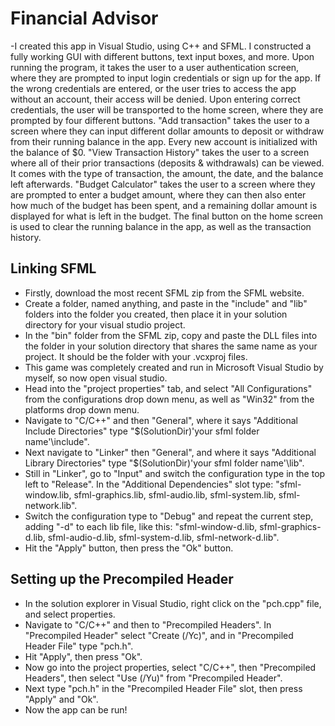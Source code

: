 # Financial Advisor
-I created this app in Visual Studio, using C++ and SFML. I constructed a fully working GUI with different buttons, text input boxes, and more. Upon running the program, it takes the user to a user authentication screen, where they are prompted to input login credentials or sign up for the app. If the wrong credentials are entered, or the user tries to access the app without an account, their access will be denied. Upon entering correct credentials, the user will be transported to the home screen, where they are prompted by four different buttons. "Add transaction" takes the user to a screen where they can input different dollar amounts to deposit or withdraw from their running balance in the app. Every new account is initialized with the balance of $0. "View Transaction History" takes the user to a screen where all of their prior transactions (deposits & withdrawals) can be viewed. It comes with the type of transaction, the amount, the date, and the balance left afterwards. "Budget Calculator" takes the user to a screen where they are prompted to enter a budget amount, where they can then also enter how much of the budget has been spent, and a remaining dollar amount is displayed for what is left in the budget. The final button on the home screen is used to clear the running balance in the app, as well as the transaction history.

## Linking SFML
- Firstly, download the most recent SFML zip from the SFML website.
- Create a folder, named anything, and paste in the "include" and "lib" folders into the folder you created, then place it in your solution directory for your visual studio project.
- In the "bin" folder from the SFML zip, copy and paste the DLL files into the folder in your solution directory that shares the same name as your project. It should be the folder with your .vcxproj files.
- This game was completely created and run in Microsoft Visual Studio by myself, so now open visual studio.
- Head into the "project properties" tab, and select "All Configurations" from the configurations drop down menu, as well as "Win32" from the platforms drop down menu.
- Navigate to "C/C++" and then "General", where it says "Additional Include Directories" type "$(SolutionDir)\'your sfml folder name'\include".
- Next navigate to "Linker" then "General", and where it says "Additional Library Directories" type "$(SolutionDir)\'your sfml folder name'\lib".
- Still in "Linker", go to "Input" and switch the configuration type in the top left to "Release". In the "Additional Dependencies" slot type: "sfml-window.lib, sfml-graphics.lib, sfml-audio.lib, sfml-system.lib, sfml-network.lib".
- Switch the configuration type to "Debug" and repeat the current step, adding "-d" to each lib file, like this: "sfml-window-d.lib, sfml-graphics-d.lib, sfml-audio-d.lib, sfml-system-d.lib, sfml-network-d.lib".
- Hit the "Apply" button, then press the "Ok" button.

## Setting up the Precompiled Header
- In the solution explorer in Visual Studio, right click on the "pch.cpp" file, and select properties.
- Navigate to "C/C++" and then to "Precompiled Headers". In "Precompiled Header" select "Create (/Yc)", and in "Precompiled Header File" type "pch.h".
- Hit "Apply", then press "Ok".
- Now go into the project properties, select "C/C++", then "Precompiled Headers", then select "Use (/Yu)" from "Precompiled Header".
- Next type "pch.h" in the "Precompiled Header File" slot, then press "Apply" and "Ok".
- Now the app can be run!
